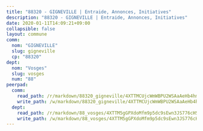```yaml
---
title: "88320 - GIGNEVILLE | Entraide, Annonces, Initiatives"
description: "88320 - GIGNEVILLE | Entraide, Annonces, Initiatives"
date: 2020-01-11T14:09:21+09:00
collapsible: false
layout: commune
comm:
  nom: "GIGNEVILLE"
  slug: gigneville
  cp: "88320"
dept:
  nom: "Vosges"
  slug: vosges
  num: "88"
peerpad:
  comm:
    read_path: /r/markdown/88320_gigneville/4XTTMCUjcWmWBPU2WSAaAeHb4hmafdMFctydeJaptUrCx8QoG
    write_path: /w/markdown/88320_gigneville/4XTTMCUjcWmWBPU2WSAaAeHb4hmafdMFctydeJaptUrCx8QoG-K3TgUDaFkgCQNd8Rnffs79jcXxgAKW4GZzMyPRVR45Sz2aeaRWeTy6hK7y5hRrRtoeDQT5PNbLDE69fBe7rf3aMsENvoH7MKuPtvrdyapYfwux5aYQgxU8boyL11pBk4jzMxTS5t
  dept:
    read_path: /r/markdown/88_vosges/4XTTM5gGPXdoMfm9p5dc9sEwn3JS776cHSw64JYpD4AKnKgyh
    write_path: /w/markdown/88_vosges/4XTTM5gGPXdoMfm9p5dc9sEwn3JS776cHSw64JYpD4AKnKgyh-K3TgUjEFywcTUHQwfrd2vcZqhoXLakdoQGFv4iriv1FKkvQkBsudnBxafkQDfPcxTDRHN5T6bYyganuvcakuKenYoB5mPLKqUBjNMwpn75GQVixUmzXGkneDufRSqDthC8iyXi1Z
---
```


